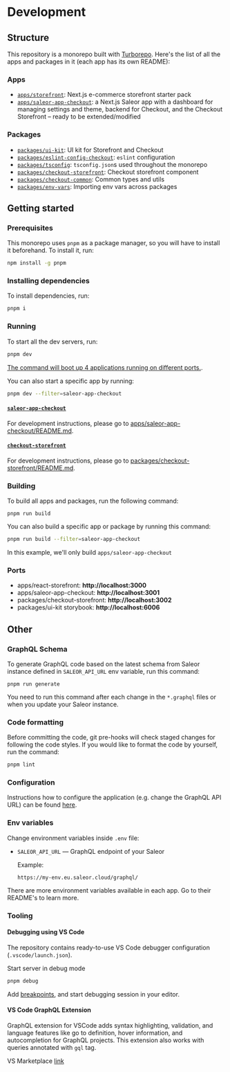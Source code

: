 # Development

## Structure

This repository is a monorepo built with [Turborepo](https://turborepo.org/). Here's the list of all the apps and packages in it (each app has its own README):

### Apps

- [`apps/storefront`](../apps/storefront/README.md): Next.js e-commerce storefront starter pack
- [`apps/saleor-app-checkout`](../apps/saleor-app-checkout/README.md): a Next.js Saleor app with a dashboard for managing settings and theme, backend for Checkout, and the Checkout Storefront – ready to be extended/modified

### Packages

- [`packages/ui-kit`](../packages/ui-kit): UI kit for Storefront and Checkout
- [`packages/eslint-config-checkout`](../packages/eslint-config-checkout): `eslint` configuration
- [`packages/tsconfig`](../packages/tsconfig): `tsconfig.json`s used throughout the monorepo
- [`packages/checkout-storefront`](../packages/checkout-storefront): Checkout storefront component
- [`packages/checkout-common`](../packages/checkout-common): Common types and utils
- [`packages/env-vars`](../packages/env-vars): Importing env vars across packages

## Getting started

### Prerequisites

This monorepo uses `pnpm` as a package manager, so you will have to install it beforehand. To install it, run:

```bash
npm install -g pnpm
```

### Installing dependencies

To install dependencies, run:

```bash
pnpm i
```

### Running

To start all the dev servers, run:

```bash
pnpm dev
```

[The command will boot up 4 applications running on different ports.](#ports).

You can also start a specific app by running:

```bash
pnpm dev --filter=saleor-app-checkout
```

#### [`saleor-app-checkout`](../apps/saleor-app-checkout/README.md)

For development instructions, please go to [apps/saleor-app-checkout/README.md](../apps/saleor-app-checkout/README.md).

#### [`checkout-storefront`](../packages/checkout-storefront/README.md)

For development instructions, please go to [packages/checkout-storefront/README.md](../packages/checkout-storefront/README.md).

### Building

To build all apps and packages, run the following command:

```
pnpm run build
```

You can also build a specific app or package by running this command:

```bash
pnpm run build --filter=saleor-app-checkout
```

In this example, we'll only build `apps/saleor-app-checkout`

### Ports

- apps/react-storefront: **http://localhost:3000**
- apps/saleor-app-checkout: **http://localhost:3001**
- packages/checkout-storefront: **http://localhost:3002**
- packages/ui-kit storybook: **http://localhost:6006**

## Other

### GraphQL Schema

To generate GraphQL code based on the latest schema from Saleor instance defined in `SALEOR_API_URL` env variable, run this command:

```
pnpm run generate
```

You need to run this command after each change in the `*.graphql` files or when you update your Saleor instance.
  
### Code formatting

Before committing the code, git pre-hooks will check staged changes for following the code styles. If you would like to format the code by yourself, run the command:

```bash
pnpm lint
```
  
### Configuration

Instructions how to configure the application (e.g. change the GraphQL API URL) can be found [here](apps/storefront/docs/configuration.md).

### Env variables

Change environment variables inside `.env` file:

- `SALEOR_API_URL` — GraphQL endpoint of your Saleor

  Example:

  ```
  https://my-env.eu.saleor.cloud/graphql/
  ```

There are more environment variables available in each app. Go to their README's to learn more.

### Tooling

#### Debugging using VS Code

The repository contains ready-to-use VS Code debugger configuration (`.vscode/launch.json`).

Start server in debug mode

```bash
pnpm debug
```

Add [breakpoints](https://code.visualstudio.com/docs/editor/debugging#_breakpoints), and start debugging session in your editor.

#### VS Code GraphQL Extension

GraphQL extension for VSCode adds syntax highlighting, validation, and language features like go to definition, hover information, and autocompletion for GraphQL projects. This extension also works with queries annotated with `gql` tag.

VS Marketplace [link](https://marketplace.visualstudio.com/items?itemName=GraphQL.vscode-graphql)

